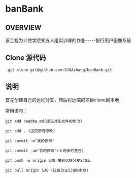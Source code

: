 # banBank
## OVERVIEW

该工程为计控学院某五人组实训课的作业-----银行用户画像系统

## Clone 源代码

```shell
 git clone git@github.com:SJQAzhang/banBank.git
```

## 说明

首先创建自己的远程分支，然后将远端的项目clone到本地 

常用语句：

```shell
git add readme.md(提交对某文件的修改)
```

```shell
git add . (提交所有修改)
```

```shell
git commit -m"我的修改"
```

```shell
git commit -am"我的修改"(上两步的整合)
```

```shell
git push -u origin SJQ 推到远端分支SJQ上
```

```shell
git pull origin SJQ (拉取分支SJQ到本地)
```



